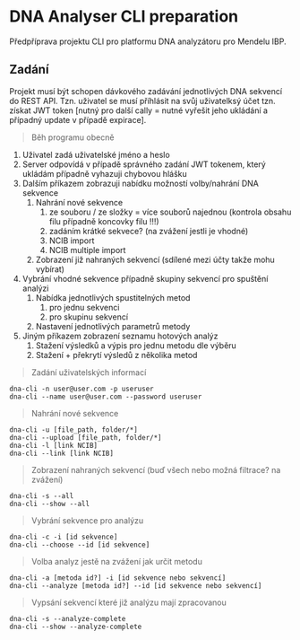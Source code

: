 # DNA Analyser CLI preparation

Předpříprava projektu CLI pro platformu DNA analyzátoru pro Mendelu IBP.

## Zadání

Projekt musí být schopen dávkového zadávání jednotlivých DNA sekvencí do REST API. Tzn. uživatel se musí příhlásit na svůj uživatelksý účet tzn. získat JWT token [nutný pro další cally = nutné vyřešit jeho ukládání a případný update v případě expirace].

> Běh programu obecně

1. Uživatel zadá uživatelské jméno a heslo
2. Server odpovídá v případě správného zadání JWT tokenem, který ukládám případně vyhazuji chybovou hlášku
3. Dalším příkazem zobrazuji nabídku možností volby/nahrání DNA sekvence
   1. Nahrání nové sekvence
      1. ze souboru / ze složky = více souborů najednou (kontrola obsahu filu případně koncovky filu !!!)
      2. zadáním krátké sekvece? (na zvážení jestli je vhodné)
      3. NCIB import
      4. NCIB multiple import
   2. Zobrazení již nahraných sekvencí (sdílené mezi účty takže mohu vybírat)
4. Vybrání vhodné sekvence případně skupiny sekvencí pro spuštění analýzi
   1. Nabídka jednotlivých spustitelných metod
      1. pro jednu sekvenci
      2. pro skupinu sekvencí
   2. Nastavení jednotlivých parametrů metody
5. Jiným příkazem zobrazení seznamu hotových analýz
   1. Stažení výsledků a výpis pro jednu metodu dle výběru
   2. Stažení + překrytí výsledů z několika metod

> Zadání uživatelských informací

```
dna-cli -n user@user.com -p useruser
dna-cli --name user@user.com --password useruser
```

> Nahrání nové sekvence

```
dna-cli -u [file_path, folder/*]
dna-cli --upload [file_path, folder/*]
dna-cli -l [link NCIB]
dna-cli --link [link NCIB]
```

> Zobrazení nahraných sekvencí (buď všech nebo možná filtrace? na zvážení)

```
dna-cli -s --all
dna-cli --show --all
```

> Vybrání sekvence pro analýzu

```
dna-cli -c -i [id sekvence]
dna-cli --choose --id [id sekvence]
```

> Volba analyz jestě na zvážení jak určit metodu

```
dna-cli -a [metoda id?] -i [id sekvence nebo sekvencí]
dna-cli --analyze [metoda id?] --id [id sekvence nebo sekvencí]
```

> Vypsání sekvencí které již analýzu mají zpracovanou

```
dna-cli -s --analyze-complete
dna-cli --show --analyze-complete
```
